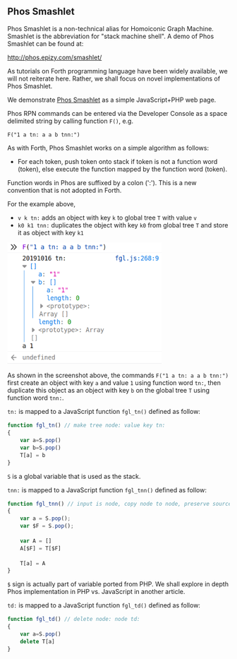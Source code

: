 ## Phos Smashlet

Phos Smashlet is a non-technical alias for Homoiconic Graph Machine. Smashlet is the abbreviation for "stack machine shell". A demo of Phos Smashlet can be found at:

http://phos.epizy.com/smashlet/

As tutorials on Forth programming language have been widely available, we will not reiterate here. Rather, we shall focus on novel implementations of Phos Smashlet.

We demonstrate [Phos Smashlet](http://phos.epizy.com/smashlet/) as a simple JavaScript+PHP web page.

Phos RPN commands can be entered via the Developer Console as a space delimited string by calling function `F()`, e.g.

```
F("1 a tn: a a b tnn:")
```

As with Forth, Phos Smashlet works on a simple algorithm as follows:

- For each token, push token onto stack if token is not a function word (token), else execute the function mapped by the function word (token).

Function words in Phos are suffixed by a colon (':'). This is a new convention that is not adopted in Forth.

For the example above, 

- `v k tn:` adds an object with key `k` to global tree `T` with value `v`
- `k0 k1 tnn:` duplicates the object with key `k0` from global tree `T` and store it as object with key `k1`

<img src="https://github.com/udexon/GOEHDOM/blob/master/phos.png" width="350" title="hover text">

As shown in the screenshot above, the commands `F("1 a tn: a a b tnn:")` first create an object with key `a` and value `1` using function word `tn:`, then duplicate this object as an object with key `b` on the global tree `T` using function word `tnn:`.

`tn:` is mapped to a JavaScript function `fgl_tn()` defined as follow:

```javascript
function fgl_tn() // make tree node: value key tn:
{
    var a=S.pop()
    var b=S.pop()
    T[a] = b
}
```

`S` is a global variable that is used as the stack.

`tnn:` is mapped to a JavaScript function `fgl_tnn()` defined as follow:

```javascript
function fgl_tnn() // input is node, copy node to node, preserve source node name: source target  tnn:
{
    var a = S.pop();
    var $F = S.pop();

    var A = []
    A[$F] = T[$F]

    T[a] = A
}
```

`$` sign is actually part of variable ported from PHP. We shall explore in depth Phos implementation in PHP vs. JavaScript in another article.

`td:` is mapped to a JavaScript function `fgl_td()` defined as follow:

```javascript
function fgl_td() // delete node: node td:
{
    var a=S.pop()
    delete T[a]
}
```
